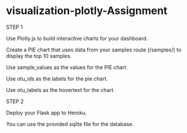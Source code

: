 # visualization-plotly-Assignment


STEP 1

Use Plotly.js to build interactive charts for your dashboard.

Create a PIE chart that uses data from your samples route (/samples/<sample>) to display the top 10 samples.

Use sample_values as the values for the PIE chart.

Use otu_ids as the labels for the pie chart.

Use otu_labels as the hovertext for the chart.

STEP 2

Deploy your Flask app to Heroku.

You can use the provided sqlite file for the database.

